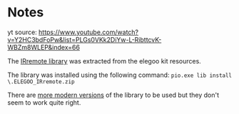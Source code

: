 # Notes

yt source: https://www.youtube.com/watch?v=Y2HC3bdFoPw&list=PLGs0VKk2DiYw-L-RibttcvK-WBZm8WLEP&index=66

The [IRremote library](ELEGOO_IRremote.zip) was extracted from the elegoo kit resources.

The library was installed using the following command: `pio.exe lib install \.ELEGOO_IRremote.zip`

There are [more modern versions](https://www.makerguides.com/ir-receiver-remote-arduino-tutorial/) of the library to be used but they don't seem to work quite right.

